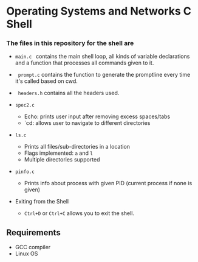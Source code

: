 # Operating Systems and Networks C Shell
### The files in this repository for the shell are 
* ```main.c ``` contains the main shell loop, all kinds of variable declarations and a function that processes all commands given to it.
* ``` prompt.c``` contains the function to generate the promptline every time it's called based on cwd. 
* ``` headers.h``` contains all the headers used. 
* `spec2.c`

  - Echo: prints user input after removing excess spaces/tabs
  - `cd: allows user to navigate to different directories

- `ls.c`

  - Prints all files/sub-directories in a location
  - Flags implemented: `a` and `l`
  - Multiple directories supported

- `pinfo.c`
  - Prints info about process with given PID (current process if none is given)

- Exiting from the Shell
  - `Ctrl+D` or `Ctrl+C` allows you to exit the shell.

## Requirements
- GCC compiler
- Linux OS 
